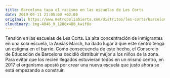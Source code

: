 ```yaml
---
title: Barcelona tapa el racismo en las escuelas de Les Corts
date: 2019-05-11 21:05:00 +02:00
original: https://www.metropoliabierta.com/distritos/les-corts/barcelona-tapa-racismo-escuelas-corts_16397_102.html
cloudinary: img-4046_9_1200x480_kwif0o
---
```


Tensión en las escuelas de Les Corts. La alta concentración de inmigrantes en una sola escuela, la Ausiàs March, ha dado lugar a que este centro tenga un estigma en el barrio. Como consecuencia de este hecho, el Consorcio de Educación de Barcelona decidió distribuir mejor a los niños de la zona. Para evitar que los recién llegados estuvieran todos en un mismo centro, en 2017 el organismo apostó por crear una nueva escuela que justo ahora se está empezando a construir. 